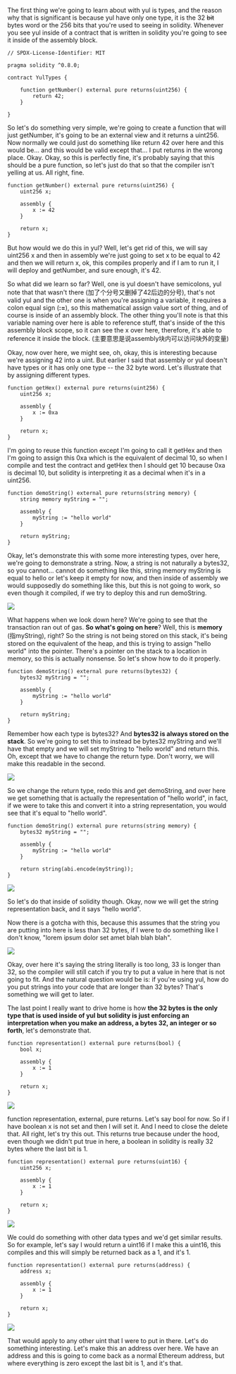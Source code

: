 The first thing we're going to learn about with yul is types, and the reason why that is significant is because yul have only one type, it is the 32 ~~bit~~ bytes word or the 256 bits that you're used to seeing in solidity. Whenever you see yul inside of a contract that is written in solidity you're going to see it inside of the assembly block. 

```solidity
// SPDX-License-Identifier: MIT

pragma solidity ^0.8.0;

contract YulTypes {

    function getNumber() external pure returns(uint256) {
        return 42;
    }

}
```

So let's do something very simple, we're going to create a function that will just getNumber, it's going to be an external view and it returns a uint256. Now normally we could just do something like return 42 over here and this would be... and this would be valid except that... I put returns in the wrong place. Okay. Okay, so this is perfectly fine, it's probably saying that this should be a pure function, so let's just do that so that the compiler isn't yelling at us. All right, fine. 

```solidity
function getNumber() external pure returns(uint256) {
    uint256 x;

    assembly {
    	x := 42
    }
    
    return x;
}
```

But how would we do this in yul? Well, let's get rid of this, we will say uint256 x and then in assembly we're just going to set x to be equal to 42 and then we will return x, ok, this compiles properly and if I am to run it, I will deploy and getNumber, and sure enough, it's 42. 

So what did we learn so far? Well, one is yul doesn't have semicolons, yul note that that wasn't there (加了个分号又删掉了42后边的分号), that's not valid yul and the other one is when you're assigning a variable, it requires a colon equal sign (**:=**), so this mathematical assign value sort of thing, and of course is inside of an assembly block. The other thing you'll note is that this variable naming over here is able to reference stuff, that's inside of the this assembly block scope, so it can see the x over here, therefore, it's able to reference it inside the block. (主要意思是说assembly块内可以访问块外的变量)

Okay, now over here, we might see, oh, okay, this is interesting because we're assigning 42 into a uint. But earlier I said that assembly or yul doesn't have types or it has only one type -- the 32 byte word. Let's illustrate that by assigning different types. 

```solidity
function getHex() external pure returns(uint256) {
    uint256 x;

    assembly {
    	x := 0xa
    }
    
    return x;
}
```

I'm going to reuse this function except I'm going to call it getHex and then I'm going to assign this 0xa which is the equivalent of decimal 10, so when I compile and test the contract and getHex then I should get 10 because 0xa is decimal 10, but solidity is interpreting it as a decimal when it's in a uint256.

```solidity
function demoString() external pure returns(string memory) {
    string memory myString = "";

    assembly {
    	myString := "hello world"
    }
    
    return myString;
}
```

Okay, let's demonstrate this with some more interesting types, over here, we're going to demonstrate a string. Now, a string is not naturally a bytes32, so you cannot... cannot do something like this, string memory myString is equal to hello or let's keep it empty for now, and then inside of assembly we would supposedly do something like this, but this is not going to work, so even though it compiled, if we try to deploy this and run demoString.

![](https://gitee.com/elvinsj/bootcamp/raw/main/week8/Yul%20and%20Assembly/Section1/demostring.png)

What happens when we look down here? We're going to see that the transaction ran out of gas. **So what's going on here**? Well, this is **memory** (指myString), right? So the string is not being stored on this stack, it's being stored on the equivalent of the heap, and this is trying to assign "hello world" into the pointer. There's a pointer on the stack to a location in memory, so this is actually nonsense. So let's show how to do it properly.

```solidity
function demoString() external pure returns(bytes32) {
    bytes32 myString = "";

    assembly {
    	myString := "hello world"
    }
    
    return myString;
}
```

Remember how each type is bytes32? And **bytes32 is always stored on the stack**. So we're going to set this to instead be bytes32 myString and we'll have that empty and we will set myString to "hello world" and return this. Oh, except that we have to change the return type. Don't worry, we will make this readable in the second.

![](https://gitee.com/elvinsj/bootcamp/raw/main/week8/Yul%20and%20Assembly/Section1/demostring2.png)

So we change the return type, redo this and get demoString, and over here we get something that is actually the representation of "hello world", in fact, if we were to take this and convert it into a string representation, you would see that it's equal to "hello world".

```solidity
function demoString() external pure returns(string memory) {
    bytes32 myString = "";

    assembly {
    	myString := "hello world"
    }
    
    return string(abi.encode(myString));
}
```

![](https://gitee.com/elvinsj/bootcamp/raw/main/week8/Yul%20and%20Assembly/Section1/demostring3.png)

So let's do that inside of solidity though. Okay, now we will get the string representation back, and it says "hello world". 

Now there is a gotcha with this, because this assumes that the string you are putting into here is less than 32 bytes, if I were to do something like I don't know, "lorem ipsum dolor set amet blah blah blah". 

![](https://gitee.com/elvinsj/bootcamp/raw/main/week8/Yul%20and%20Assembly/Section1/compilererror.png)

Okay, over here it's saying the string literally is too long, 33 is longer than 32, so the compiler will still catch if you try to put a value in here that is not going to fit. And the natural question would be is: if you're using yul, how do you put strings into your code that are longer than 32 bytes? That's something we will get to later.

The last point I really want to drive home is how **the 32 bytes is the only type that is used inside of yul but solidity is just enforcing an interpretation when you make an address, a bytes 32, an integer or so forth**, let's demonstrate that.

```solidity
function representation() external pure returns(bool) {
    bool x;

    assembly {
    	x := 1
    }

    return x;
}
```

![](https://gitee.com/elvinsj/bootcamp/raw/main/week8/Yul%20and%20Assembly/Section1/representation.png)

function representation, external, pure returns. Let's say bool for now. So if I have boolean x is not set and then I will set it. And I need to close the delete that. All right, let's try this out. This returns true because under the hood, even though we didn't put true in here, a boolean in solidity is really 32 bytes where the last bit is 1.

```solidity
function representation() external pure returns(uint16) {
    uint256 x;

    assembly {
    	x := 1
    }

    return x;
}
```

![](https://gitee.com/elvinsj/bootcamp/raw/main/week8/Yul%20and%20Assembly/Section1/representation2.png)

We could do something with other data types and we'd get similar results. So for example, let's say I would return a uint16 if I make this a uint16, this compiles and this will simply be returned back as a 1, and it's 1.

```solidity
function representation() external pure returns(address) {
    address x;

    assembly {
    	x := 1
    }

    return x;
}
```

![](https://gitee.com/elvinsj/bootcamp/raw/main/week8/Yul%20and%20Assembly/Section1/representation3.png)

That would apply to any other uint that I were to put in there. Let's do something interesting. Let's make this an address over here. We have an address and this is going to come back as a normal Ethereum address, but where everything is zero except the last bit is 1, and it's that.

